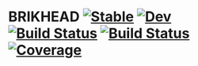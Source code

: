 # BRIKHEAD [![Stable](https://img.shields.io/badge/docs-stable-blue.svg)](https://notZaki.github.io/BRIKHEAD.jl/stable) [![Dev](https://img.shields.io/badge/docs-dev-blue.svg)](https://notZaki.github.io/BRIKHEAD.jl/dev) [![Build Status](https://github.com/notZaki/BRIKHEAD.jl/workflows/CI/badge.svg)](https://github.com/notZaki/BRIKHEAD.jl/actions) [![Build Status](https://travis-ci.com/notZaki/BRIKHEAD.jl.svg?branch=master)](https://travis-ci.com/notZaki/BRIKHEAD.jl) [![Coverage](https://codecov.io/gh/notZaki/BRIKHEAD.jl/branch/master/graph/badge.svg)](https://codecov.io/gh/notZaki/BRIKHEAD.jl)
